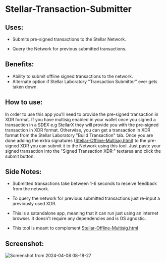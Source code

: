 # Stellar-Transaction-Submitter

## Uses:
- Submits pre-signed transactions to the Stellar Network.
  
- Query the Network for previous submitted transactions.

## Benefits: 
- Ability to submit offline signed transactions to the network.
- Alternate option if Stellar Laboratory "Transaction Submitter" ever gets taken down.

## How to use: 
  In order to use this app you'll need to provide the pre-signed transaction in XDR format.
  If you have multisig enabled in your wallet once you signed a transaction in a SDEX e.g StellarX they will provide you with
  the pre-signed transaction in XDR format. Otherwise, you can get a transaction in XDR format from the Stellar 
  Laboratory "Build Transaction" tab. Once you are done adding the extra signatures ([Stellar-Offline-Multisig.html](https://github.com/Chevy-Lu/Stellar-Offline-Multisig)) to the pre-signed XDR you can submit it to the Network using this 
  tool. Just paste your signed transaction into the "Signed Transaction XDR:" textarea and click the submit button. 

## Side Notes:
- Submitted transactions take between 1-6 seconds to receive feedback from the network.

- To query the network for previous submitted transactions just re-input a previously used XDR. 

- This is a satandalone app, meaning that it can run just using an internet browser. It doesn't require any dependencies and is OS agnostic.

- This tool is meant to complement [Stellar-Offline-Multisig.html](https://github.com/Chevy-Lu/Stellar-Offline-Multisig)

## Screenshot:

  
![Screenshot from 2024-04-08 08-18-27](https://github.com/Chevy-Lu/Stellar-Transaction-Submitter/assets/31299824/2caac138-cabb-4a43-91de-8f0472cb19c1)
